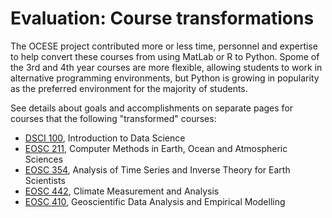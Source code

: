 # Evaluation: Course transformations

The OCESE project contributed more or less time, personnel and expertise to help convert these courses from using MatLab or R to Python. Spome of the 3rd and 4th year courses are more flexible, allowing students to work in alternative programming environments, but Python is growing in popularity as the preferred environment for the majority of students.

See details about goals and accomplishments on separate pages for courses that the following "transformed" courses:

* [DSCI 100](crs-dsci100.md), Introduction to Data Science
* [EOSC 211](crs-eosc211.md), Computer Methods in Earth, Ocean and Atmospheric Sciences
* [EOSC 354](crs-eosc354.md), Analysis of Time Series and Inverse Theory for Earth Scientists
* [EOSC 442](crs-eosc442.md), Climate Measurement and Analysis
* [EOSC 410](crs-eosc410.md), Geoscientific Data Analysis and Empirical Modelling